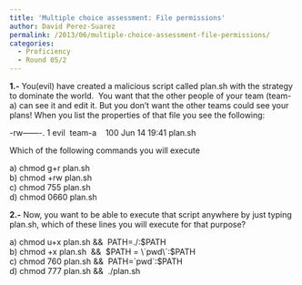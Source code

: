 ```yaml
---
title: 'Multiple choice assessment: File permissions'
author: David Perez-Suarez
permalink: /2013/06/multiple-choice-assessment-file-permissions/
categories:
  - Proficiency
  - Round 05/2
---
```

**1.-** You(evil) have created a malicious script called plan.sh with the strategy to dominate the world.  You want that the other people of your team (team-a) can see it and edit it. But you don&#8217;t want the other teams could see your plans! When you list the properties of that file you see the following:

-rw&#8212;&#8212;-. 1 evil  team-a    100 Jun 14 19:41 plan.sh

Which of the following commands you will execute

a) chmod g+r plan.sh  
b) chmod +rw plan.sh  
c) chmod 755 plan.sh  
d) chmod 0660 plan.sh

**2.-** Now, you want to be able to execute that script anywhere by just typing plan.sh, which of these lines you will execute for that purpose?

a) chmod u+x plan.sh &&  PATH=./:$PATH  
b) chmod +x plan.sh  &&  $PATH = \`pwd\`:$PATH  
c) chmod 760 plan.sh &&  PATH=\`pwd\`:$PATH  
d) chmod 777 plan.sh &&  ./plan.sh
